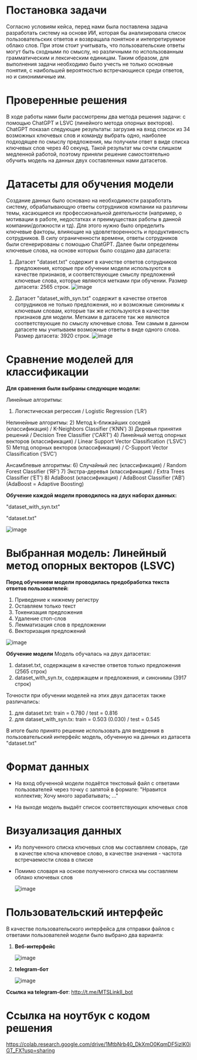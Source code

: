 # Постановка задачи

Согласно условиям кейса, перед нами была поставлена задача разработать систему на основе ИИ, которая бы анализировала список пользовательских ответов и возвращала понятное и интепретируемое облако слов. При этом стоит учитывать, что пользовательские ответы могут быть сходными по смыслу, но различными по использованным грамматическим и лексическим единицам. Таким образом, для выполнения задачи необходимо было учесть не только основные понятия, с наибольшей вероятностью встречающиеся среди ответов, но и синонимичные им.

# Проверенные решения 

В ходе работы нами были рассмотрены два метода решения задачи: с помощью ChatGPT и LSVC (линейного метода опорных векторов). ChatGPT показал следующие результаты: загрузив на вход список из 34 возможных ключевых слов и команду выбрать одно, наиболее подходящее по смыслу предложения, мы получили ответ в виде списка ключевых слов через 40 секунд. Такой результат мы сочли слишком медленной работой, поэтому приняли решение самостоятельно обучить модель на данных двух составленных нами датасетов.

# Датасеты для обучения модели

  Создание данных было основано на необходимости разработать систему, обрабатывающую ответы сотрудников компании на различны темы, касающиеся их профессиональной деятельности (например, о мотивации в работе, недостатках и преимуществах работы в данной компании/должности и тд). Для этого нужно было определить ключевые факторы, влияющие на удовлетворенность и продуктивность сотрудников. В силу ограниченности времени, ответы сотрудников были сгенерированы с помощью СhatGPT. Далее были определены ключевые слова, на основе которых было создано два датасета: 
  1) Датасет "dataset.txt" содержит в качестве ответов сотрудников предложения, которые при обучении модели используются в качестве признаков, и соответствующие смыслу предложений ключевые слова, которые являются метками при обучении. Размер датасета: 2565 строк.
     ![image](https://github.com/user-attachments/assets/eaf627df-e373-4831-84fa-fa2ca69087ed)

  3) Датасет "dataset_with_syn.txt" содержит в качестве ответов сотрудников не только предложения, но и возможные синонимы к ключевым словам, которые так же используются в качестве признаков для модели. Метками в датасете так же являются соответствующие по смыслу ключевые слова. Тем самым в данном датасете мы учитываем возможные ответы в виде одного слова. Размер датасета: 3920 строк.
     ![image](https://github.com/user-attachments/assets/b2314145-055c-46fc-8c98-a8b5a687c29a)

# Сравнение моделей для классификации

**Для сравнения были выбраны следующие модели:**

Линейные алгоритмы:
1) Логистическая регрессия / Logistic Regression (‘LR’)

Нелинейные алгоритмы:
2) Метод k-ближайших соседей (классификация) / K-Neighbors Classifier (‘KNN’)
3) Деревья принятия решений / Decision Tree Classifier (‘CART’)
4) Линейный метод опорных векторов (классификация) / Linear Support Vector Classification (‘LSVC’)
5) Метод опорных векторов (классификация) / C-Support Vector Classification (‘SVC’)

Ансамблевые алгоритмы:
6) Случайный лес (классификация) / Random Forest Classifier (‘RF’)
7) Экстра-деревья (классификация) / Extra Trees Classifier (‘ET’)
8) AdaBoost (классификация) / AdaBoost Classifier (‘AB’) (AdaBoost = Adaptive Boosting)

**Обучение каждой модели проводилось на двух наборах данных:**

"dataset_with_syn.txt"



"dataset.txt"

![image](https://github.com/user-attachments/assets/6d8915d9-a5b9-4813-88f1-5a97fb763bdc)


# Выбранная модель: Линейный метод опорных векторов (LSVC)
**Перед обучением модели проводилась предобработка текста ответов пользователей:**
1) Приведение к нижнему регистру
2) Оставляем только текст
3) Токенизация предложения
4) Удаление стоп-слов
5) Лемматизация слов в предложении
6) Векторизация предложений
   
![image](https://github.com/user-attachments/assets/f5356759-f488-46b8-82fd-155b0271872b)

**Обучение модели**
Модель обучалась на двух датасетах: 
1) dataset.txt, содержащем в качестве ответов только предложения (2565 строк)
2) dataset_with_syn.tx, содержащем и предложения, и синонимы (3917 строк)
   
Точности при обучении моделей на этих двух датасетах также различались:
1) для dataset.txt: train = 0.780 / test = 0.816
2) для dataset_with_syn.tx: train = 0.503 (0.030) / test = 0.545

В итоге было принято решение использовать для внедрения в пользовательский интерфейс модель, обученную на данных из датасета "dataset.txt"

# Формат данных

- На вход обученной модели подаётся текстовый файл с ответами пользователей через точку с запятой в формате:
"Нравится коллектив; Хочу много зарабатывать; ..."

- На выходе модель выдаёт список соответствующих ключевых слов

# Визуализация данных

- Из полученного списка ключевых слов мы составляем словарь, где в качестве ключа ключевое слово, в качестве значения - частота встречаемости слова в списке
- Помимо словаря на основе полученного списка мы составляем облако ключевых слов
  
  ![image](https://github.com/user-attachments/assets/d50e1b89-0b81-454b-8bf0-c5724128f307)

# Пользовательский интерфейс

В качестве пользовательского интерфейса для отправки файлов с ответами пользователей модели было выбрано два варианта:
1) **Веб-интерфейс**
   
   ![image](https://github.com/user-attachments/assets/9ec5fba7-7afa-49a0-b23b-6477ea9b7f20)

3) **telegram-бот**
   
   ![image](https://github.com/user-attachments/assets/22090443-1e0e-476a-a3a5-bc22288945dd)
   
**Ссылка на telegram-бот**: http://t.me/MTSLinkII_bot

# Ссылка на ноутбук с кодом решения
https://colab.research.google.com/drive/1MtbNrb40_DkXmO0KqmDF5izlK0iGT_FX?usp=sharing

